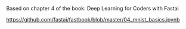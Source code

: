 Based on chapter 4 of the book: Deep Learning for Coders with Fastai

https://github.com/fastai/fastbook/blob/master/04_mnist_basics.ipynb